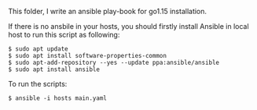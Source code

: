 This folder, I write an ansible play-book for go1.15 installation.

If there is no ansbile in your hosts, you should firstly install Ansible in local host to run this script as following:
```
$ sudo apt update
$ sudo apt install software-properties-common
$ sudo apt-add-repository --yes --update ppa:ansible/ansible
$ sudo apt install ansible
```
To run the scripts:
```
$ ansible -i hosts main.yaml
```
